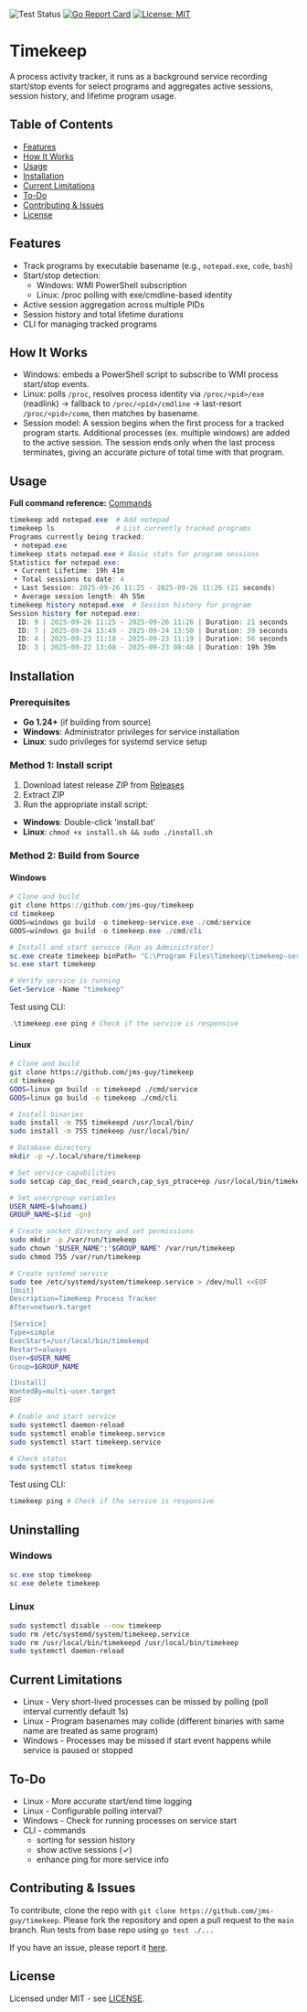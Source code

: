 ![Test Status](https://github.com/jms-guy/timekeep/actions/workflows/CI.yml/badge.svg)
[![Go Report Card](https://goreportcard.com/badge/github.com/jms-guy/timekeep)](https://goreportcard.com/report/github.com/jms-guy/timekeep)
[![License: MIT](https://img.shields.io/badge/License-MIT-yellow.svg)](https://opensource.org/licenses/MIT)


# Timekeep

A process activity tracker, it runs as a background service recording start/stop events for select programs and aggregates active sessions, session history, and lifetime program usage.

## Table of Contents
- [Features](#features)
- [How It Works](#how-it-works)
- [Usage](#usage)
- [Installation](#installation)
- [Current Limitations](#current-limitations)
- [To-Do](#to-do)
- [Contributing & Issues](#contributing--issues)
- [License](#license)

## Features
- Track programs by executable basename (e.g., `notepad.exe`, `code`, `bash`)
- Start/stop detection:
  - Windows: WMI PowerShell subscription
  - Linux: /proc polling with exe/cmdline-based identity
- Active session aggregation across multiple PIDs
- Session history and total lifetime durations
- CLI for managing tracked programs

## How It Works
- Windows: embeds a PowerShell script to subscribe to WMI process start/stop events.
- Linux: polls `/proc`, resolves process identity via `/proc/<pid>/exe` (readlink) -> fallback to `/proc/<pid>/cmdline` -> last-resort `/proc/<pid>/comm`, then matches by basename.
- Session model: A session begins when the first process for a tracked program starts. Additional processes (ex. multiple windows) are added to the active session. The session ends only when the last process terminates, giving an accurate picture of total time with that program.

## Usage

**Full command reference:** [Commands](https://github.com/jms-guy/timekeep/blob/main/docs/commands.md)

```powershell
timekeep add notepad.exe  # Add notepad
timekeep ls               # List currently tracked programs
Programs currently being tracked:
 • notepad.exe
timekeep stats notepad.exe # Basic stats for program sessions
Statistics for notepad.exe:
 • Current Lifetime: 19h 41m
 • Total sessions to date: 4
 • Last Session: 2025-09-26 11:25 - 2025-09-26 11:26 (21 seconds)
 • Average session length: 4h 55m
timekeep history notepad.exe  # Session history for program
Session history for notepad.exe:
  ID: 9 | 2025-09-26 11:25 - 2025-09-26 11:26 | Duration: 21 seconds
  ID: 7 | 2025-09-24 13:49 - 2025-09-24 13:50 | Duration: 39 seconds
  ID: 4 | 2025-09-23 11:18 - 2025-09-23 11:19 | Duration: 56 seconds
  ID: 3 | 2025-09-22 13:08 - 2025-09-23 08:48 | Duration: 19h 39m
```

## Installation

### Prerequisites
- **Go 1.24+** (if building from source)
- **Windows**: Administrator privileges for service installation
- **Linux**: sudo privileges for systemd service setup

### Method 1: Install script
1. Download latest release ZIP from [Releases](https://github.com/jms-guy/timekeep/releases)
2. Extract ZIP
3. Run the appropriate install script:
  - **Windows**: Double-click 'install.bat'
  - **Linux**: ```chmod +x install.sh && sudo ./install.sh```

### Method 2: Build from Source

#### Windows
```powershell
# Clone and build
git clone https://github.com/jms-guy/timekeep
cd timekeep
GOOS=windows go build -o timekeep-service.exe ./cmd/service
GOOS=windows go build -o timekeep.exe ./cmd/cli

# Install and start service (Run as Administrator)
sc.exe create timekeep binPath= "C:\Program Files\Timekeep\timekeep-service.exe" start= auto
sc.exe start timekeep

# Verify service is running
Get-Service -Name "timekeep"
```

Test using CLI:
```powershell
.\timekeep.exe ping # Check if the service is responsive
```

#### Linux
```bash
# Clone and build
git clone https://github.com/jms-guy/timekeep
cd timekeep
GOOS=linux go build -o timekeepd ./cmd/service  
GOOS=linux go build -o timekeep ./cmd/cli

# Install binaries
sudo install -m 755 timekeepd /usr/local/bin/
sudo install -m 755 timekeep /usr/local/bin/

# Database directory
mkdir -p ~/.local/share/timekeep

# Set service capabilities 
sudo setcap cap_dac_read_search,cap_sys_ptrace+ep /usr/local/bin/timekeepd

# Set user/group variables
USER_NAME=$(whoami)
GROUP_NAME=$(id -gn)

# Create socket directory and set permissions
sudo mkdir -p /var/run/timekeep
sudo chown "$USER_NAME":"$GROUP_NAME" /var/run/timekeep
sudo chmod 755 /var/run/timekeep

# Create systemd service
sudo tee /etc/systemd/system/timekeep.service > /dev/null <<EOF
[Unit]
Description=TimeKeep Process Tracker
After=network.target

[Service]
Type=simple
ExecStart=/usr/local/bin/timekeepd
Restart=always
User=$USER_NAME
Group=$GROUP_NAME

[Install]
WantedBy=multi-user.target
EOF

# Enable and start service
sudo systemctl daemon-reload
sudo systemctl enable timekeep.service
sudo systemctl start timekeep.service

# Check status
sudo systemctl status timekeep
```

Test using CLI:
```bash
timekeep ping # Check if the service is responsive
```

## Uninstalling

### Windows
```powershell
sc.exe stop timekeep
sc.exe delete timekeep
```

### Linux
```bash
sudo systemctl disable --now timekeep
sudo rm /etc/systemd/system/timekeep.service
sudo rm /usr/local/bin/timekeepd /usr/local/bin/timekeep
sudo systemctl daemon-reload
```

## Current Limitations
- Linux - Very short-lived processes can be missed by polling (poll interval currently default 1s)
- Linux - Program basenames may collide (different binaries with same name are treated as same program)
- Windows - Processes may be missed if start event happens while service is paused or stopped

## To-Do
- Linux - More accurate start/end time logging
- Linux - Configurable polling interval?
- Windows - Check for running processes on service start
- CLI - commands 
  - sorting for session history
  - show active sessions (✓)
  - enhance ping for more service info

## Contributing & Issues
To contribute, clone the repo with ```git clone https://github.com/jms-guy/timekeep```. Please fork the repository and open a pull request to the `main` branch. Run tests from base repo using ```go test ./...```

If you have an issue, please report it [here](https://github.com/jms-guy/timekeep/issues).

## License
Licensed under MIT - see [LICENSE](https://github.com/jms-guy/timekeep/blob/main/LICENSE).